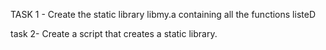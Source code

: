 TASK 1 - Create the static library libmy.a containing all the functions listeD

task 2- Create a script that creates a static library.